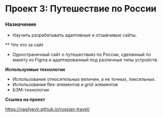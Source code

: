 # Проект 3: Путешествие по России

### Назначение
* Научить разрабатывать адаптивные и отзывчивые сайты.

** Что это за сайт
* Одностраничный сайт о путешествияз по России, сделанный по макету из Figma и адаптированный под различные типы устройств.

**Используемые технологии**
* Использование относительных величин, а не точных, пиксельных.
* Использование flex-элементов и grid-элементов
* БЭМ-ткхнологии

**Ссылка на проект**

https://vasilyevir.github.io/russian-travel/
